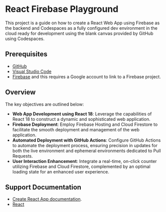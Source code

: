 # React Firebase Playground

This project is a guide on how to create a React Web App using Firebase as the backend and Codespaces as a fully configured dev environment in the cloud ready for development using the blank canvas provided by GitHub using Codespaces.

## Prerequisites

- [GitHub](https://docs.github.com/en/get-started/quickstart/creating-an-account-on-github)
- [Visual Studio Code](https://code.visualstudio.com/)
- [Firebase](https://firebase.google.com/) and this requires a Google account to link to a Firebase project.
## Overview

The key objectives are outlined below:

- **Web App Development using React 18**: Leverage the capabilities of React 18 to construct a dynamic and sophisticated web application.
- **Firebase Deployment**: Employ Firebase Hosting and Cloud Firestore to facilitate the smooth deployment and management of the web application.
- **Automated Deployment with GitHub Actions**: Configure GitHub Actions to automate the deployment process, ensuring precision in updates for both the live environment and ephemeral environments dedicated to Pull Requests.
- **User Interaction Enhancement**: Integrate a real-time, on-click counter utilizing Firebase and Cloud Firestore, complemented by an optimal loading state for an enhanced user experience.


## Support Documentation

- [Create React App documentation](https://facebook.github.io/create-react-app/docs/getting-started).
- [React](https://react.dev/)
